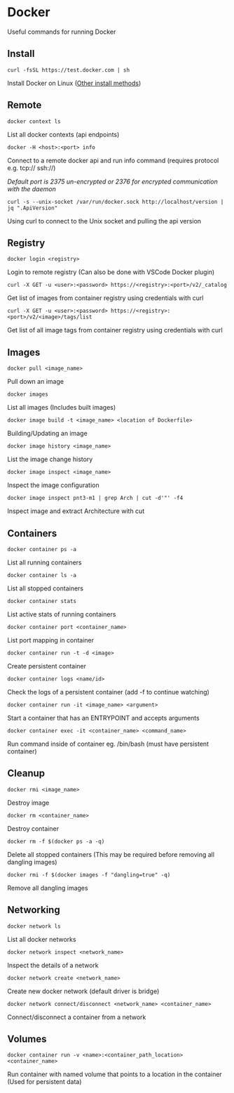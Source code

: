 # Docker

Useful commands for running Docker

## Install

```
curl -fsSL https://test.docker.com | sh
```

Install Docker on Linux ([Other install methods](https://docs.docker.com/engine/install/))


## Remote

```
docker context ls
```

List all docker contexts (api endpoints)

```
docker -H <host>:<port> info
```

Connect to a remote docker api and run info command (requires protocol e.g. tcp:// ssh://)

*Default port is 2375 un-encrypted or 2376 for encrypted communication with the daemon*

```
curl -s --unix-socket /var/run/docker.sock http://localhost/version | jq ".ApiVersion"
```

Using curl to connect to the Unix socket and pulling the api version

## Registry

```
docker login <registry>
```

Login to remote registry (Can also be done with VSCode Docker plugin)

```
curl -X GET -u <user>:<password> https://<registry>:<port>/v2/_catalog
```

Get list of images from container registry using credentials with curl

```
curl -X GET -u <user>:<password> https://<registry>:<port>/v2/<image>/tags/list
```

Get list of all image tags from container registry using credentials with curl 

## Images

```
docker pull <image_name>
```

Pull down an image

```
docker images
```

List all images (Includes built images)

```
docker image build -t <image_name> <location of Dockerfile>
```

Building/Updating an image

```
docker image history <image_name>
```

List the image change history

```
docker image inspect <image_name>
```

Inspect the image configuration

```
docker image inspect pnt3-m1 | grep Arch | cut -d'"' -f4
```

Inspect image and extract Architecture with cut

## Containers

```
docker container ps -a
```

List all running containers

```
docker container ls -a
```

List all stopped containers

```
docker container stats
```

List active stats of running containers

```
docker container port <container_name>
```

List port mapping in container

```
docker container run -t -d <image>
```

Create persistent container

```
docker container logs <name/id>
```

Check the logs of a persistent container (add -f to continue watching)

```
docker container run -it <image_name> <argument>
```

Start a container that has an ENTRYPOINT and accepts arguments

```
docker container exec -it <container_name> <command_name>
```

Run command inside of container eg. /bin/bash (must have persistent container)

## Cleanup

```
docker rmi <image_name>
```

Destroy image

```
docker rm <container_name>
```

Destroy container

```
docker rm -f $(docker ps -a -q)
```

Delete all stopped containers (This may be required before removing all dangling images)

```
docker rmi -f $(docker images -f "dangling=true" -q)
```

Remove all dangling images

## Networking

```
docker network ls
```

List all docker networks

```
docker network inspect <network_name>
```

Inspect the details of a network

```
docker network create <network_name>
```

Create new docker network (default driver is bridge)

```
docker network connect/disconnect <network_name> <container_name>
```

Connect/disconnect a container from a network

## Volumes

```
docker container run -v <name>:<container_path_location> <container_name>
```

Run container with named volume that points to a location in the container (Used for persistent data)
